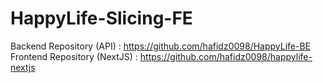 # HappyLife-Slicing-FE

Backend Repository (API) : https://github.com/hafidz0098/HappyLife-BE
<br />
Frontend Repository (NextJS) : https://github.com/hafidz0098/happylife-nextjs
